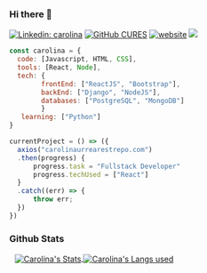 ### Hi there 👋

[![Linkedin: carolina](https://img.shields.io/badge/-CURES-blue?style=flat-square&logo=Linkedin&logoColor=white&link=https://www.linkedin.com/in/carolina-urrea-restrepo/)](https://www.linkedin.com/in/carolina-urrea-restrepo/)
[![GitHub CURES](https://img.shields.io/github/followers/canourrea23?label=follow&style=social)](https://github.com/canourrea23)
[![website](https://img.shields.io/badge/Website-46a2f1.svg?&style=flat-square&logo=Google-Chrome&logoColor=white&link=http://carolinaurrearestrepo.com/)](http://carolinaurrearestrepo.com/)
![](https://visitor-badge.glitch.me/badge?page_id=CURES.CURES)


```javaScript
const carolina = {
  code: [Javascript, HTML, CSS],
  tools: [React, Node],
  tech: {
        frontEnd: ["ReactJS", "Bootstrap"], 
        backEnd: ["Django", "NodeJS"],
        databases: ["PostgreSQL", "MongoDB"]
        }
   learning: ["Python"]
}

currentProject = () => ({
  axios("carolinaurrearestrepo.com")
  .then(progress) {
      progress.task = "Fullstack Developer"
      progress.techUsed = ["React"]
  }
  .catch((err) => {
      throw err;
  })
})
```
### Github Stats
<a href="https://github.com/canourrea23/canourrea23">
 <img style="margin-left:10" align="center" src="https://github-readme-stats.vercel.app/api?username=canourrea23&&show_icons=true&title_color=ffffff&icon_color=bb2acf&text_color=1E90FF&bg_color=151515&circle_color=151515" alt="Carolina's Stats" style="padding-right: 10px;"/>
</a>

<a href="https://github.com/canourrea23/canourrea23">
 <img align="center" src="https://github-readme-stats.vercel.app/api/top-langs/?username=canourrea23&hide=c%2B%2B,c,html&title_color=6aa6f8&text_color=8a919a&icon_color=6aa6f8&bg_color=0e1116" alt="Carolina's Langs used" style="padding-right: 10px;"/>
</a>




<!--
**canourrea23/canourrea23** is a ✨ _special_ ✨ repository because its `README.md` (this file) appears on your GitHub profile.

Here are some ideas to get you started:

- 🔭 I’m currently working on ...
- 🌱 I’m currently learning ...
- 👯 I’m looking to collaborate on ...
- 🤔 I’m looking for help with ...
- 💬 Ask me about ...
- 📫 How to reach me: ...
- 😄 Pronouns: ...
- ⚡ Fun fact: ...
-->
